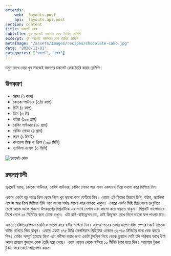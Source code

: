 ```yaml
---
extends:
    web: _layouts.post
    api: _layouts.api.post
section: content
title: চকলেট কেক
subtitle: খুব সহজেই মজাদার কেক তৈরির রেসিপি
excerpt: খুব সহজেই মজাদার কেক তৈরির রেসিপি
metaImage: "/assets/images/recipes/chocolate-cake.jpg"
date: "2020-12-01"
categories: ["চকলেট", "কেক"]
---
```


চলুন দেখে নেয়া খুব সহজেই মজাদার চকলেট কেক তৈরি করার রেসিপি।

## উপকরণ

- ময়দা (২ কাপ)
- কোকো পাউডার (৩/৪ কাপ)
- চিনি (১ কাপ)
- ডিম (৩ টা)
- বাটার (১০০ গ্রাম)
- বেকিং পাউডার (১৮ গ্রাম)
- বেকিং সোডা (৪ গ্রাম)
- লবন (১ চিমটি)
- কনডেন্স মিল্ক বা ক্রিম (২০০ মিলি)
- ভ্যানিলা এসেন্স (৩ মিলি)

![চকলেট কেক](/assets/images/recipes/chocolate-cake.jpg)

## রন্ধনপ্রণালী

প্রথমেই ময়দা, কোকো পাউডার, বেকিং পাউডার, বেকিং সোডা আর লবন একসাথে নিয়ে ভালো করে মিশিয়ে নিন।

এবারে একটা বড় পাত্রে ডিম ভেঙ্গে নিয়ে খুব ভালো করে ফেটিয়ে নিন। এবারে এই ডিমের মিশ্রনে চিনি, বাটার, ভ্যানিলা
এসেন্স আর ক্রিম মিশিয়ে চিনি গলে যাওয়া পর্যন্ত ভালো করে নাড়তে থাকুন। এবারে একটা মিহি ছিদ্রওয়ালা চালুনিতে
চেলে আস্তে আস্তে শুকনো উপকরণের মিশ্রনটিকে এর সাথে মেশান এবং ভালো করে নাড়তে থাকুন। মিশ্রনটি ভালোভাবে
মিশে গেলে ১৫ মিনিটের জন্য ঢেকে রাখুন। এটা হাই-হাইড্রেশন ডো, তাই কিছুক্ষন রেখে দিলে ভালো ফল পাওয়া যায়।

এবারে বেকিংয়ের পাত্রে চারদিকে ভালো করে বাটার মাখিয়ে নিন। এরপর পাত্রের তলার মাপে বেকিং পেপার কেটে তাতেও
বাটার মাখিয়ে নিচে রাখুন। এবারে একটা ১৭৫ ডিগ্রি সেলসিয়াস প্রিহিটেড ওভেনে ৩৫-৪৫ মিনিটের জন্য বেক করতে দিন।
বেকিং সম্পূর্ণ হয়েছে কিনা এটা পরীক্ষা করার জন্য একটা টুথপিক নিয়ে কেকে ডুবালে সেটি যদি পরিষ্কার ভাবে উঠে আসে
তাহলে বুঝবেন কেক তৈরি হয়ে গেছে। এবার ওভেন থেকে নামিয়ে ১০ মিনিট ঠান্ডা হতে দিন। সবশেষে টুকরা টুকরা করে
কেটে পরিবেশন করুন।
